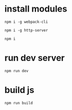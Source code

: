 # install modules

```npm i -g webpack-cli```

```npm i -g http-server```

```npm i```

# run dev server

```npm run dev```

# build js

```npm run build```

